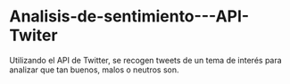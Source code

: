 # Analisis-de-sentimiento---API-Twiter
Utilizando el API de Twitter, se recogen tweets de un tema de interés para analizar que tan buenos, malos o neutros son.
